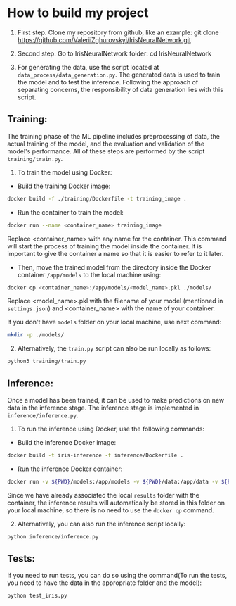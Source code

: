 # How to build my project

1. First step. Clone my repository from github, like an example:
git clone https://github.com/ValeriiZghurovskyi/IrisNeuralNetwork.git

2. Second step. Go to IrisNeuralNetwork folder:
cd IrisNeuralNetwork

3. For generating the data, use the script located at `data_process/data_generation.py`. The generated data is used to train the model and to test the inference. Following the approach of separating concerns, the responsibility of data generation lies with this script.

## Training:
The training phase of the ML pipeline includes preprocessing of data, the actual training of the model, and the evaluation and validation of the model's performance. All of these steps are performed by the script `training/train.py`.

1. To train the model using Docker: 

- Build the training Docker image:
```bash
docker build -f ./training/Dockerfile -t training_image .
```

- Run the container to train the model:
```bash
docker run --name <container_name> training_image
```
Replace <container_name> with any name for the container.
This command will start the process of training the model inside the container. It is important to give the container a name so that it is easier to refer to it later.

- Then, move the trained model from the directory inside the Docker container `/app/models` to the local machine using:
```bash
docker cp <container_name>:/app/models/<model_name>.pkl ./models/
```
Replace <model_name>.pkl with the filename of your model (mentioned in `settings.json`) and <container_name> with the name of your container.

If you don't have `models` folder on your local machine, use next command:
```bash
mkdir -p ./models/
```

2. Alternatively, the `train.py` script can also be run locally as follows:

```bash
python3 training/train.py
```


## Inference:
Once a model has been trained, it can be used to make predictions on new data in the inference stage. The inference stage is implemented in `inference/inference.py`.

1. To run the inference using Docker, use the following commands:

- Build the inference Docker image:
```bash
docker build -t iris-inference -f inference/Dockerfile .
```

- Run the inference Docker container:
```bash
docker run -v ${PWD}/models:/app/models -v ${PWD}/data:/app/data -v ${PWD}/results:/app/results iris-inference
```
Since we have already associated the local `results` folder with the container, the inference results will automatically be stored in this folder on your local machine, so there is no need to use the `docker cp` command.

2. Alternatively, you can also run the inference script locally:

```bash
python inference/inference.py
```

## Tests:
If you need to run tests, you can do so using the command(To run the tests, you need to have the data in the appropriate folder and the model):
```bash
python test_iris.py
```
